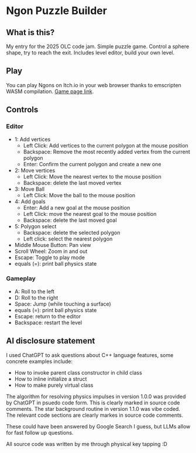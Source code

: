 # Ngon Puzzle Builder

## What is this?

My entry for the 2025 OLC code jam. Simple puzzle game. Control a sphere shape, try to reach the exit. Includes level editor, build your own level.

## Play

You can play Ngons on Itch.io in your web browser thanks to emscripten WASM compilation. [Game page link](https://budgiepanic.itch.io/ngon).

## Controls

### Editor

- 1: Add vertices 
  - Left Click: Add vertices to the current polygon at the mouse position
  - Backspace: Remove the most recently added vertex from the current polygon
  - Enter: Confirm the current polygon and create a new one
- 2: Move vertices 
  - Left Click: Move the nearest vertex to the mouse position
  - Backspace: delete the last moved vertex
- 3: Move Ball
  - Left Click: Move the ball to the mouse position
- 4: Add goals
  - Enter: Add a new goal at the mouse position
  - Left Click: move the nearest goal to the mouse position
  - Backspace: delete the last moved goal
- 5: Polygon select
  - Backspace: delete the selected polygon
  - Left click: select the nearest polygon
- Middle Mouse Button: Pan view
- Scroll Wheel: Zoom in and out
- Escape: Toggle to play mode
- equals (=): print ball physics state


### Gameplay

- A: Roll to the left
- D: Roll to the right
- Space: Jump (while touching a surface)
- equals (=): print ball physics state
- Escape: return to the editor
- Backspace: restart the level

## AI disclosure statement

I used ChatGPT to ask questions about C++ language features, some concrete examples include:
- How to invoke parent class constructor in child class
- How to inline initialize a struct
- How to make purely virtual class

The algorithm for resolving physics impulses in version 1.0.0 was provided by ChatGPT in psuedo code form. This is clearly marked in source code comments.
The star background routine in version 1.1.0 was vibe coded. The relevant code sections are clearly markes in source code comments.

These could have been answered by Google Search I guess, but LLMs allow for fast follow up questions.

All source code was written by me through physical key tapping :D
